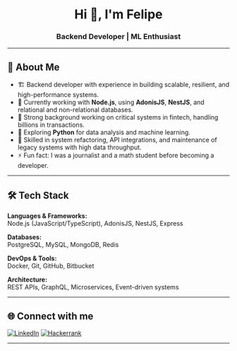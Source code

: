 <h1 align="center">Hi 👋, I'm Felipe</h1>
<h3 align="center">Backend Developer | ML Enthusiast </h3>

---

## 🚀 About Me

- 🏗️ Backend developer with experience in building scalable, resilient, and high-performance systems.
- 🔭 Currently working with **Node.js**, using **AdonisJS**, **NestJS**, and relational and non-relational databases.
- 🏦 Strong background working on critical systems in fintech, handling billions in transactions.
- 🧠 Exploring **Python** for data analysis and machine learning.
- 🔧 Skilled in system refactoring, API integrations, and maintenance of legacy systems with high data throughput.
- ⚡ Fun fact: I was a journalist and a math student before becoming a developer.

---

## 🛠️ Tech Stack

**Languages & Frameworks:**  
Node.js (JavaScript/TypeScript), AdonisJS, NestJS, Express

**Databases:**  
PostgreSQL, MySQL, MongoDB, Redis

**DevOps & Tools:**  
Docker, Git, GitHub, Bitbucket

**Architecture:**  
REST APIs, GraphQL, Microservices, Event-driven systems

---

## 🌐 Connect with me

[![LinkedIn](https://img.shields.io/badge/LinkedIn-0077B5?style=for-the-badge&logo=linkedin&logoColor=white)](https://www.linkedin.com/in/felipedeaquino/)
[![Hackerrank](https://img.shields.io/badge/Hackerrank-2EC866?style=for-the-badge&logo=hackerrank&logoColor=white)](https://hackerrank.com/profile/felipe_puziol)

---
